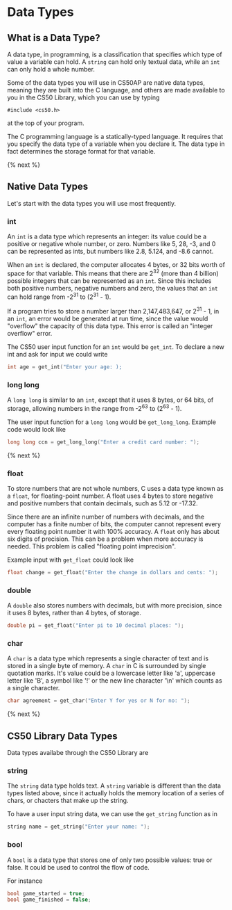 # Data Types

## What is a Data Type?

A data type, in programming, is a classification that specifies which type of value a variable can hold. A `string` can hold only textual data, while an `int` can only hold a whole number.

Some of the data types you will use in CS50AP are native data types, meaning they are built into the C language, and others are made available to you in the CS50 Library, which you can use by typing

```
#include <cs50.h>
```

at the top of your program.

The C programming language is a statically-typed language. It requires that you specify the data type of a variable when you declare it. The data type in fact determines the storage format for that variable. 

{% next %}

## Native Data Types

Let's start with the data types you will use most frequently.

### int

An `int` is a data type which represents an integer: its value could be a positive or negative whole number, or zero. Numbers like 5, 28, -3, and 0 can be represented as ints, but numbers like 2.8, 5.124, and -8.6 cannot. 

When an `int` is declared, the computer allocates 4 bytes, or 32 bits worth of space for that variable. This means that there are 2<sup>32</sup> (more than 4 billion) possible integers that can be represented as an `int`. Since this includes both positive numbers, negative numbers and zero, the values that an `int` can hold range from -2<sup>31</sup> to (2<sup>31</sup> - 1).

If a program tries to store a number larger than 2,147,483,647, or 2<sup>31</sup> - 1, in an `int`, an error would be generated at run time, since the value would "overflow" the capacity of this data type. This error is called an "integer overflow" error.

The CS50 user input function for an `int` would be `get_int`. To declare a new int and ask for input we could write

```c
int age = get_int("Enter your age: );
```

### long long

A `long long` is similar to an `int`, except that it uses 8 bytes, or 64 bits, of storage, allowing numbers in the range from -2<sup>63</sup> to (2<sup>63</sup> - 1).

The user input function for a `long long` would be `get_long_long`. Example code would look like

```c
long long ccn = get_long_long("Enter a credit card number: ");
```

{% next %}

### float

To store numbers that are not whole numbers, C uses a data type known as a `float`, for floating-point number. A float uses 4 bytes to store negative and positive numbers that contain decimals, such as 5.12 or -17.32. 

Since there are an infinite number of numbers with decimals, and the computer has a finite number of bits, the computer cannot represent every every floating point number it with 100% accuracy. A `float` only has about six digits of precision. This can be a problem when more accuracy is needed. This problem is called "floating point imprecision".

Example input with `get_float` could look like

```c
float change = get_float("Enter the change in dollars and cents: ");
```

### double

A `double` also stores numbers with decimals, but with more precision, since it uses 8 bytes, rather than 4 bytes, of storage.

```c
double pi = get_float("Enter pi to 10 decimal places: ");
```

### char

A `char` is a data type which represents a single character of text and is stored in a single byte of memory. A `char` in C is surrounded by single quotation marks.  It's value could be a lowercase letter like 'a', uppercase letter like 'B', a symbol like '!' or the new line character '\n' which counts as a single character.

```c
char agreement = get_char("Enter Y for yes or N for no: ");
```

{% next %}

## CS50 Library Data Types

Data types availabe through the CS50 Library are

### string

The `string` data type holds text. A `string` variable is different than the data types listed above, since it actually holds the memory location of a series of chars, or chacters that make up the string. 

To have a user input string data, we can use the `get_string` function as in

```c
string name = get_string("Enter your name: ");
```

### bool

A `bool` is a data type that stores one of only two possible values: true or false. It could be used to control the flow of code.

For instance

```c
bool game_started = true;
bool game_finished = false;
```


